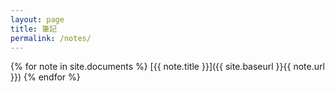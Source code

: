 ```yaml
---
layout: page
title: 筆記
permalink: /notes/
---
```


{% for note in site.documents %}
  [{{ note.title }}]({{ site.baseurl }}{{ note.url }})
{% endfor %}
